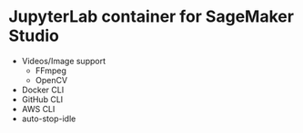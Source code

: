 # JupyterLab container for SageMaker Studio

- Videos/Image support
  - FFmpeg
  - OpenCV
- Docker CLI
- GitHub CLI
- AWS CLI
- auto-stop-idle



